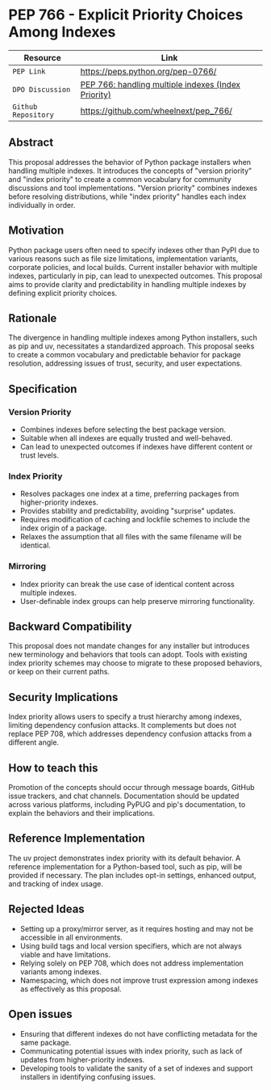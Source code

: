 # PEP 766 - Explicit Priority Choices Among Indexes

| Resource            | Link                                                                                  |
| ------------------- | ------------------------------------------------------------------------------------- |
| `PEP Link`          | <https://peps.python.org/pep-0766/>                                                   |
| `DPO Discussion`    | [PEP 766: handling multiple indexes (Index Priority)](https://discuss.python.org/t/pep-766-handling-multiple-indexes-index-priority/71589) |
| `Github Repository` | <https://github.com/wheelnext/pep_766/>                                               |

## Abstract

This proposal addresses the behavior of Python package installers when handling multiple indexes. It introduces the concepts
of "version priority" and "index priority" to create a common vocabulary for community discussions and tool
implementations. "Version priority" combines indexes before resolving distributions, while "index priority" handles
each index individually in order.

## Motivation

Python package users often need to specify indexes other than PyPI due to various reasons such as file size limitations,
implementation variants, corporate policies, and local builds. Current installer behavior with multiple indexes,
particularly in pip, can lead to unexpected outcomes. This proposal aims to provide clarity and predictability in
handling multiple indexes by defining explicit priority choices.

## Rationale

The divergence in handling multiple indexes among Python installers, such as pip and uv, necessitates a standardized
approach. This proposal seeks to create a common vocabulary and predictable behavior for package resolution, addressing
issues of trust, security, and user expectations.

## Specification

### Version Priority

- Combines indexes before selecting the best package version.
- Suitable when all indexes are equally trusted and well-behaved.
- Can lead to unexpected outcomes if indexes have different content or trust levels.

### Index Priority

- Resolves packages one index at a time, preferring packages from higher-priority indexes.
- Provides stability and predictability, avoiding "surprise" updates.
- Requires modification of caching and lockfile schemes to include the index origin of a package.
- Relaxes the assumption that all files with the same filename will be identical.

### Mirroring

- Index priority can break the use case of identical content across multiple indexes.
- User-definable index groups can help preserve mirroring functionality.

## Backward Compatibility

This proposal does not mandate changes for any installer but introduces new terminology and behaviors that tools can adopt.
Tools with existing index priority schemes may choose to migrate to these proposed behaviors, or keep on their current paths.

## Security Implications

Index priority allows users to specify a trust hierarchy among indexes, limiting dependency confusion attacks. It
complements but does not replace PEP 708, which addresses dependency confusion attacks from a different angle.

## How to teach this

Promotion of the concepts should occur through message boards, GitHub issue trackers, and chat channels. Documentation
should be updated across various platforms, including PyPUG and pip's documentation, to explain the behaviors and their implications.

## Reference Implementation

The uv project demonstrates index priority with its default behavior. A reference implementation for a Python-based
tool, such as pip, will be provided if necessary. The plan includes opt-in settings, enhanced output, and tracking of
index usage.

## Rejected Ideas

- Setting up a proxy/mirror server, as it requires hosting and may not be accessible in all environments.
- Using build tags and local version specifiers, which are not always viable and have limitations.
- Relying solely on PEP 708, which does not address implementation variants among indexes.
- Namespacing, which does not improve trust expression among indexes as effectively as this proposal.

## Open issues

- Ensuring that different indexes do not have conflicting metadata for the same package.
- Communicating potential issues with index priority, such as lack of updates from higher-priority indexes.
- Developing tools to validate the sanity of a set of indexes and support installers in identifying confusing issues.
